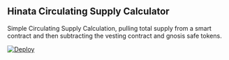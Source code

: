 ## Hinata Circulating Supply Calculator

Simple Circulating Supply Calculation, pulling total supply from a smart contract and then subtracting the vesting contract and gnosis safe tokens.

[![Deploy](https://www.herokucdn.com/deploy/button.svg)](https://heroku.com/deploy)
